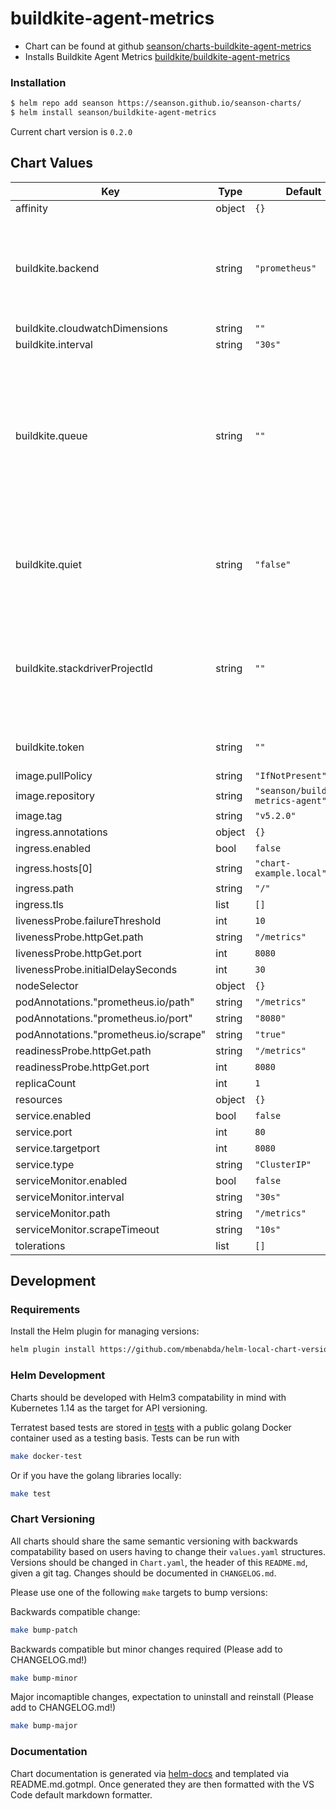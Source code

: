 # buildkite-agent-metrics

- Chart can be found at github [seanson/charts-buildkite-agent-metrics](https://github.com/seanson/charts-buildkite-agent-metrics)
- Installs Buildkite Agent Metrics [buildkite/buildkite-agent-metrics](https://github.com/buildkite/buildkite-agent-metrics)

### Installation

```bash
$ helm repo add seanson https://seanson.github.io/seanson-charts/
$ helm install seanson/buildkite-agent-metrics
```

Current chart version is `0.2.0`

## Chart Values

| Key | Type | Default | Description |
|-----|------|---------|-------------|
| affinity | object | `{}` |  |
| buildkite.backend | string | `"prometheus"` | The name of the backend to use (e.g. cloudwatch, statsd, prometheus or stackdriver). |
| buildkite.cloudwatchDimensions | string | `""` |  |
| buildkite.interval | string | `"30s"` | A second |
| buildkite.queue | string | `""` | A comma separated list of Buildkite queues to process (e.g. backend-deploy,ui-deploy). All queues are published if no queue is specified. |
| buildkite.quiet | string | `"false"` | A boolean specifying that only ERROR log lines must be printed. (e.g. 1, true). |
| buildkite.stackdriverProjectId | string | `""` | The target project ID to write Stackdriver metrics to, used when backend is set to "stackdriver" |
| buildkite.token | string | `""` | The Buildkite agent API token to use. |
| image.pullPolicy | string | `"IfNotPresent"` |  |
| image.repository | string | `"seanson/buildkite-metrics-agent"` |  |
| image.tag | string | `"v5.2.0"` |  |
| ingress.annotations | object | `{}` |  |
| ingress.enabled | bool | `false` |  |
| ingress.hosts[0] | string | `"chart-example.local"` |  |
| ingress.path | string | `"/"` |  |
| ingress.tls | list | `[]` |  |
| livenessProbe.failureThreshold | int | `10` |  |
| livenessProbe.httpGet.path | string | `"/metrics"` |  |
| livenessProbe.httpGet.port | int | `8080` |  |
| livenessProbe.initialDelaySeconds | int | `30` |  |
| nodeSelector | object | `{}` |  |
| podAnnotations."prometheus.io/path" | string | `"/metrics"` |  |
| podAnnotations."prometheus.io/port" | string | `"8080"` |  |
| podAnnotations."prometheus.io/scrape" | string | `"true"` |  |
| readinessProbe.httpGet.path | string | `"/metrics"` |  |
| readinessProbe.httpGet.port | int | `8080` |  |
| replicaCount | int | `1` |  |
| resources | object | `{}` |  |
| service.enabled | bool | `false` |  |
| service.port | int | `80` |  |
| service.targetport | int | `8080` |  |
| service.type | string | `"ClusterIP"` |  |
| serviceMonitor.enabled | bool | `false` |  |
| serviceMonitor.interval | string | `"30s"` |  |
| serviceMonitor.path | string | `"/metrics"` |  |
| serviceMonitor.scrapeTimeout | string | `"10s"` |  |
| tolerations | list | `[]` |  |

## Development

### Requirements

Install the Helm plugin for managing versions:

```bash
helm plugin install https://github.com/mbenabda/helm-local-chart-version
```

### Helm Development

Charts should be developed with Helm3 compatability in mind with Kubernetes 1.14 as the target for API versioning.

Terratest based tests are stored in [tests](./tests) with a public golang Docker container used as a testing basis. Tests can be run with

```bash
make docker-test
```

Or if you have the golang libraries locally:

```bash
make test
```

### Chart Versioning

All charts should share the same semantic versioning with backwards compatability based on users having to change their `values.yaml` structures. Versions should be changed in `Chart.yaml`, the header of this `README.md`, given a git tag. Changes should be documented in `CHANGELOG.md`.

Please use one of the following `make` targets to bump versions:

Backwards compatible change:

```bash
make bump-patch
```

Backwards compatible but minor changes required (Please add to CHANGELOG.md!)

```bash
make bump-minor
```

Major incomaptible changes, expectation to uninstall and reinstall (Please add to CHANGELOG.md!)

```bash
make bump-major
```

### Documentation

Chart documentation is generated via [helm-docs](https://github.com/norwoodj/helm-docs) and templated via README.md.gotmpl. Once generated they are then formatted with the VS Code default markdown formatter.
